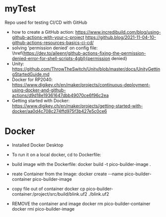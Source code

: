 # myTest
Repo used for testing CI/CD with GitHub

- how to create a GitHub action:
  https://www.incredibuild.com/blog/using-github-actions-with-your-c-project
  https://github.blog/2021-11-04-10-github-actions-resources-basics-ci-cd/
- solving 'permission denied' on config file:
  \href{https://dev.to/aileenr/github-actions-fixing-the-permission-denied-error-for-shell-scripts-4gbl}{permission denied}
- Unity: https://github.com/ThrowTheSwitch/Unity/blob/master/docs/UnityGettingStartedGuide.md
- Docker for RP2040:
https://www.digikey.ch/en/maker/projects/continuous-deployment-using-docker-and-github-actions/d9d18e19361647dbb49070ce6f96c2ea
- Getting started with Docker:
https://www.digikey.ch/en/maker/projects/getting-started-with-docker/aa0d4c708c274ffd975f3b427e5c0ce6

# Docker
- Installed Docker Desktop
- To run it on a local docker, cd to Dockerfile:
- build image with the Dockerfile:
docker build -t pico-builder-image .

- reate Container from the Image:
docker create --name pico-builder-container pico-builder-image
- copy file out of container
docker cp pico-builder-container:/project/src/build/blink.uf2 ./blink.uf2

- REMOVE the container and image
docker rm pico-builder-container
docker rmi pico-builder-image
